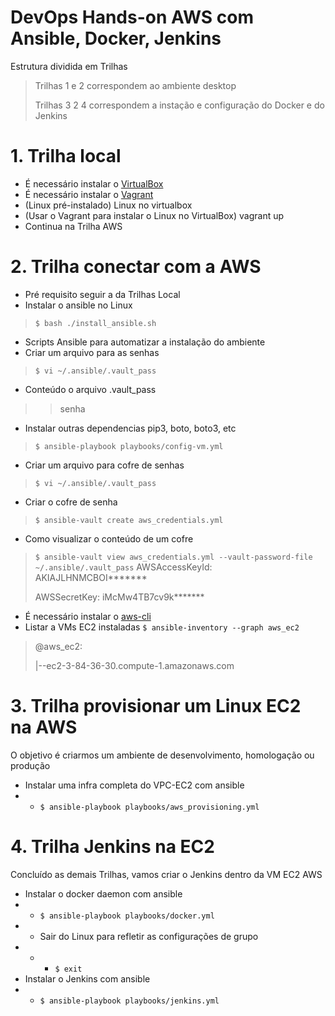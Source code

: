 # DevOps Hands-on AWS com Ansible, Docker, Jenkins
Estrutura dividida em Trilhas
> Trilhas 1 e 2 correspondem ao ambiente desktop
>
> Trilhas 3 2 4 correspondem a instação e configuração do Docker e do Jenkins

# 1. Trilha local
* É necessário instalar o [VirtualBox](http://virtualbox.org/)
* É necessário instalar o [Vagrant](http://vagrantup.com/)
* (Linux pré-instalado) Linux no virtualbox
* (Usar o Vagrant para instalar o Linux no VirtualBox) vagrant up
* Continua na Trilha AWS

# 2. Trilha conectar com a AWS
* Pré requisito seguir a da Trilhas Local
* Instalar o ansible no Linux
> `$ bash ./install_ansible.sh`
* Scripts Ansible para automatizar a instalação do ambiente
* Criar um arquivo para as senhas
> `$ vi ~/.ansible/.vault_pass`
* Conteúdo o arquivo .vault_pass
> > senha
* Instalar outras dependencias pip3, boto, boto3, etc
> `$ ansible-playbook playbooks/config-vm.yml`
* Criar um arquivo para cofre de senhas
> `$ vi ~/.ansible/.vault_pass`
* Criar o cofre de senha
> `$ ansible-vault create aws_credentials.yml`
* Como visualizar o conteúdo de um cofre
> `$ ansible-vault view aws_credentials.yml --vault-password-file ~/.ansible/.vault_pass`
> AWSAccessKeyId: AKIAJLHNMCBOI*******
>
> AWSSecretKey: iMcMw4TB7cv9k*******
* É necessário instalar o [aws-cli](https://docs.aws.amazon.com/pt_br/cli/latest/userguide/cli-chap-install.html)
* Listar a VMs EC2 instaladas
`$ ansible-inventory --graph aws_ec2`
> @aws_ec2:
>
>   |--ec2-3-84-36-30.compute-1.amazonaws.com

# 3. Trilha provisionar um Linux EC2 na AWS
O objetivo é criarmos um ambiente de desenvolvimento, homologação ou produção
* Instalar uma infra completa do VPC-EC2 com ansible
* * `$ ansible-playbook playbooks/aws_provisioning.yml`


# 4. Trilha Jenkins na EC2
Concluído as demais Trilhas, vamos criar o Jenkins dentro da VM EC2 AWS
* Instalar o docker daemon com ansible
* * `$ ansible-playbook playbooks/docker.yml`
* * Sair do Linux para refletir as configurações de grupo
* * * `$ exit`
* Instalar o Jenkins com ansible
* * `$ ansible-playbook playbooks/jenkins.yml`

